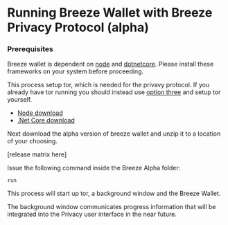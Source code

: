 # Running Breeze Wallet with Breeze Privacy Protocol (alpha)

### Prerequisites
Breeze wallet is dependent on [node](https://nodejs.org/) and [dotnetcore](https://www.microsoft.com/net/core).  Please install these frameworks on your system before proceeding.

This process setup tor, which is needed for the privavy protocol.  If you already have tor running you should instead use [option three](https://github.com/BreezeHub/Breeze/blob/tumblebit-alpha/Breeze.Documentation/alpha/option3.md) and setup tor yourself.

* [Node download](https://nodejs.org/en/download/)
* [.Net Core download](https://www.microsoft.com/net/core)

Next download the alpha version of breeze wallet and unzip it to a location of your choosing.

[release matrix here]

Issue the following command inside the Breeze Alpha folder:

```run```

This process will start up tor, a background window and the Breeze Wallet.

The background window communicates progress information that will be integrated into the Privacy user interface in the near future.
